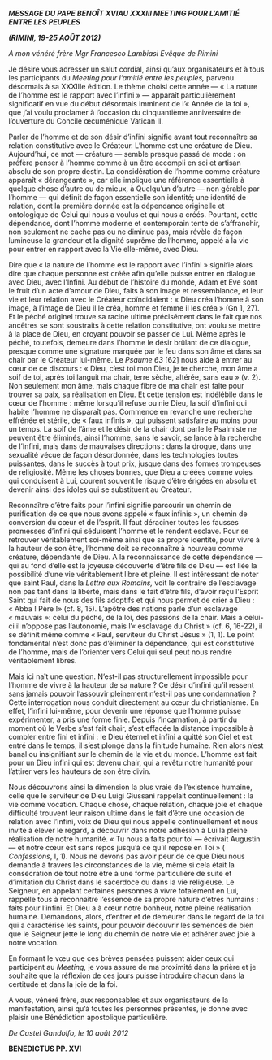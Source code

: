 ***MESSAGE DU PAPE BENOÎT XVI******AU XXXIII MEETING POUR L’AMITIÉ ENTRE LES PEUPLES***

***(RIMINI, 19-25 AOÛT 2012)***

*A mon vénéré frère* *Mgr Francesco Lambiasi* *Evêque de Rimini*

Je désire vous adresser un salut cordial, ainsi qu’aux organisateurs et à tous les participants du *Meeting pour l’amitié entre les peuples,* parvenu désormais à sa XXXIIIe édition. Le thème choisi cette année — « La nature de l’homme est le rapport avec l’infini » — apparaît particulièrement significatif en vue du début désormais imminent de l’« Année de la foi », que j’ai voulu proclamer à l’occasion du cinquantième anniversaire de l’ouverture du Concile œcuménique Vatican II.

Parler de l’homme et de son désir d’infini signifie avant tout reconnaître sa relation constitutive avec le Créateur. L’homme est une créature de Dieu. Aujourd’hui, ce mot — créature — semble presque passé de mode : on préfère penser à l’homme comme à un être accompli en soi et artisan absolu de son propre destin. La considération de l’homme comme créature apparaît « dérangeante », car elle implique une référence essentielle à quelque chose d’autre ou de mieux, à Quelqu’un d’autre — non gérable par l’homme — qui définit de façon essentielle son identité; une identité de relation, dont la première donnée est la dépendance originelle et ontologique de Celui qui nous a voulus et qui nous a créés. Pourtant, cette dépendance, dont l’homme moderne et contemporain tente de s’affranchir, non seulement ne cache pas ou ne diminue pas, mais révèle de façon lumineuse la grandeur et la dignité suprême de l’homme, appelé à la vie pour entrer en rapport avec la Vie elle-même, avec Dieu.

Dire que « la nature de l’homme est le rapport avec l’infini » signifie alors dire que chaque personne est créée afin qu’elle puisse entrer en dialogue avec Dieu, avec l’Infini. Au début de l’histoire du monde, Adam et Eve sont le fruit d’un acte d’amour de Dieu, faits à son image et ressemblance, et leur vie et leur relation avec le Créateur coïncidaient : « Dieu créa l’homme à son image, à l’image de Dieu il le créa, homme et femme il les créa » (Gn 1, 27). Et le péché originel trouve sa racine ultime précisément dans le fait que nos ancêtres se sont soustraits à cette relation constitutive, ont voulu se mettre à la place de Dieu, en croyant pouvoir se passer de Lui. Même après le péché, toutefois, demeure dans l’homme le désir brûlant de ce dialogue, presque comme une signature marquée par le feu dans son âme et dans sa chair par le Créateur lui-même. Le *Psaume 63* [62] nous aide à entrer au cœur de ce discours : « Dieu, c’est toi mon Dieu, je te cherche, mon âme a soif de toi, après toi languit ma chair, terre sèche, altérée, sans eau » (v. 2). Non seulement mon âme, mais chaque fibre de ma chair est faite pour trouver sa paix, sa réalisation en Dieu. Et cette tension est indélébile dans le cœur de l’homme : même lorsqu’il refuse ou nie Dieu, la soif d’infini qui habite l’homme ne disparaît pas. Commence en revanche une recherche effrénée et stérile, de « faux infinis », qui puissent satisfaire au moins pour un temps. La soif de l’âme et le désir de la chair dont parle le Psalmiste ne peuvent être éliminés, ainsi l’homme, sans le savoir, se lance à la recherche de l’Infini, mais dans de mauvaises directions : dans la drogue, dans une sexualité vécue de façon désordonnée, dans les technologies toutes puissantes, dans le succès à tout prix, jusque dans des formes trompeuses de religiosité. Même les choses bonnes, que Dieu a créées comme voies qui conduisent à Lui, courent souvent le risque d’être érigées en absolu et devenir ainsi des idoles qui se substituent au Créateur.

Reconnaître d’être faits pour l’infini signifie parcourir un chemin de purification de ce que nous avons appelé « faux infinis », un chemin de conversion du cœur et de l’esprit. Il faut déraciner toutes les fausses promesses d’infini qui séduisent l’homme et le rendent esclave. Pour se retrouver véritablement soi-même ainsi que sa propre identité, pour vivre à la hauteur de son être, l’homme doit se reconnaître à nouveau comme créature, dépendante de Dieu. A la reconnaissance de cette dépendance — qui au fond d’elle est la joyeuse découverte d’être fils de Dieu — est liée la possibilité d’une vie véritablement libre et pleine. Il est intéressant de noter que saint Paul, dans la *Lettre aux Romains,* voit le contraire de l’esclavage non pas tant dans la liberté, mais dans le fait d’être fils, d’avoir reçu l’Esprit Saint qui fait de nous des fils adoptifs et qui nous permet de crier à Dieu : « Abba ! Père !» (cf. 8, 15). L’apôtre des nations parle d’un esclavage « mauvais »: celui du péché, de la loi, des passions de la chair. Mais à celui-ci il n’oppose pas l’autonomie, mais l’« esclavage du Christ » (cf. 6, 16-22), il se définit même comme « Paul, serviteur du Christ Jésus » (1, 1). Le point fondamental n’est donc pas d’éliminer la dépendance, qui est constitutive de l’homme, mais de l’orienter vers Celui qui seul peut nous rendre véritablement libres.

Mais ici naît une question. N’est-il pas structurellement impossible pour l’homme de vivre à la hauteur de sa nature ? Ce désir d’infini qu’il ressent sans jamais pouvoir l’assouvir pleinement n’est-il pas une condamnation ? Cette interrogation nous conduit directement au cœur du christianisme. En effet, l’infini lui-même, pour devenir une réponse que l’homme puisse expérimenter, a pris une forme finie. Depuis l’Incarnation, à partir du moment où le Verbe s’est fait chair, s’est effacée la distance impossible à combler entre fini et infini : le Dieu éternel et infini a quitté son Ciel et est entré dans le temps, il s’est plongé dans la finitude humaine. Rien alors n’est banal ou insignifiant sur le chemin de la vie et du monde. L’homme est fait pour un Dieu infini qui est devenu chair, qui a revêtu notre humanité pour l’attirer vers les hauteurs de son être divin.

Nous découvrons ainsi la dimension la plus vraie de l’existence humaine, celle que le serviteur de Dieu Luigi Giussani rappelait continuellement : la vie comme vocation. Chaque chose, chaque relation, chaque joie et chaque difficulté trouvent leur raison ultime dans le fait d’être une occasion de relation avec l’Infini, voix de Dieu qui nous appelle continuellement et nous invite à élever le regard, à découvrir dans notre adhésion à Lui la pleine réalisation de notre humanité. « Tu nous a faits pour toi — écrivait Augustin — et notre cœur est sans repos jusqu’à ce qu’il repose en Toi » ( *Confessions*, I, 1). Nous ne devons pas avoir peur de ce que Dieu nous demande à travers les circonstances de la vie, même si cela était la consécration de tout notre être à une forme particulière de suite et d’imitation du Christ dans le sacerdoce ou dans la vie religieuse. Le Seigneur, en appelant certaines personnes à vivre totalement en Lui, rappelle tous à reconnaître l’essence de sa propre nature d’êtres humains : faits pour l’infini. Et Dieu a à cœur notre bonheur, notre pleine réalisation humaine. Demandons, alors, d’entrer et de demeurer dans le regard de la foi qui a caractérisé les saints, pour pouvoir découvrir les semences de bien que le Seigneur jette le long du chemin de notre vie et adhérer avec joie à notre vocation.

En formant le vœu que ces brèves pensées puissent aider ceux qui participent au *Meeting,* je vous assure de ma proximité dans la prière et je souhaite que la réflexion de ces jours puisse introduire chacun dans la certitude et dans la joie de la foi.

A vous, vénéré frère, aux responsables et aux organisateurs de la manifestation, ainsi qu’à toutes les personnes présentes, je donne avec plaisir une Bénédiction apostolique particulière.

*De Castel Gandolfo, le 10 août 2012*

**BENEDICTUS PP. XVI**